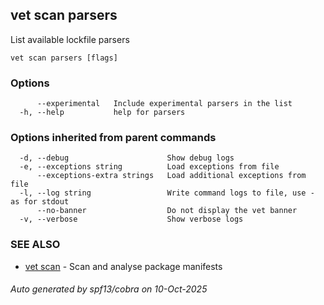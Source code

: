 ## vet scan parsers

List available lockfile parsers

```
vet scan parsers [flags]
```

### Options

```
      --experimental   Include experimental parsers in the list
  -h, --help           help for parsers
```

### Options inherited from parent commands

```
  -d, --debug                      Show debug logs
  -e, --exceptions string          Load exceptions from file
      --exceptions-extra strings   Load additional exceptions from file
  -l, --log string                 Write command logs to file, use - as for stdout
      --no-banner                  Do not display the vet banner
  -v, --verbose                    Show verbose logs
```

### SEE ALSO

* [vet scan](vet_scan.md)	 - Scan and analyse package manifests

###### Auto generated by spf13/cobra on 10-Oct-2025
